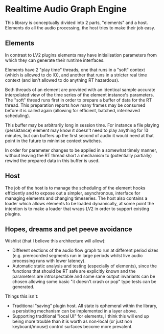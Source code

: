 # Realtime Audio Graph Engine

This library is conceptually divided into 2 parts, "elements" and a host.
Elements do all the audio processing, the host tries to make their job easy.

## Elements

In contrast to LV2 plugins elements may have initialisation parameters from
which they can generate their runtime interfaces.

Elements have 2 "play time" threads, one that runs in a "soft" context (which
is allowed to do IO), and another that runs in a stricter real time context
(and isn't allowed to do anything RT hazardous).

Both threads of an element are provided with an identical sample accurate
interpolated view of the time series of the element instance's parameters. The
"soft" thread runs first in order to prepare a buffer of data for the RT
thread. This preparation reports how many frames may be consumed before it is
called again (allowing for efficient, batched, interleaved scheduling).

This buffer may be arbitrarily long in session time. For instance a file
playing (persistance) element may know it doesn't need to play anything for 10
minutes, but can buffers up the first second of audio it would need at that
point in the future to minimise context switches.

In order for parameter changes to be applied in a somewhat timely manner,
without leaving the RT thread short a mechanism to (potentially partially)
rewind the prepared data in this buffer is used.

## Host

The job of the host is to manage the scheduling of the element hooks
efficiently and to expose out a simpler, asynchronous, interface for managing
elements and changing timeseries. The host also contains a loader which allows
elements to be loaded dynamically, at some point the intention is to make a
loader that wraps LV2 in order to support existing plugins.

## Hopes, dreams and pet peeve avoidance

Wishlist (that I believe this architecture will allow):
- Different sections of the audio flow graph to run at different period sizes
  (e.g. prerecorded segments run in large periods whilst live audio processing
  runs with lower latency).
- Automatic static analysis and testing (especially of elements), since the
  functions that should be RT safe are explicitly known and the parameters are
  introspectable and some sane output invariants can be chosen allowing some
  basic "it doesn't crash or pop" type tests can be generated.

Things this isn't:
- Traditional "saving" plugin host. All state is ephemeral within the library,
  a persisting mechanism can be implemented in a layer above.
- Supporting traditional "local UI" for elements, I think this will end up
  being more trouble than it is worth as non-local (or just non keyboard/mouse)
  control surfaces become more prevalent.

